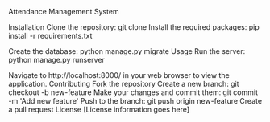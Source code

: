 Attendance Management System

Installation
Clone the repository: git clone 
Install the required packages: pip install -r requirements.txt

Create the database: python manage.py migrate
Usage
Run the server: python manage.py runserver

Navigate to http://localhost:8000/ in your web browser to view the application.
Contributing
Fork the repository
Create a new branch: git checkout -b new-feature
Make your changes and commit them: git commit -m 'Add new feature'
Push to the branch: git push origin new-feature
Create a pull request
License
[License information goes here]
